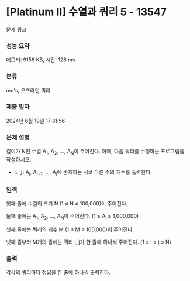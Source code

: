 # [Platinum II] 수열과 쿼리 5 - 13547 

[문제 링크](https://www.acmicpc.net/problem/13547) 

### 성능 요약

메모리: 9156 KB, 시간: 128 ms

### 분류

mo's, 오프라인 쿼리

### 제출 일자

2024년 6월 19일 17:31:56

### 문제 설명

<p>길이가 N인 수열 A<sub>1</sub>, A<sub>2</sub>, ..., A<sub>N</sub>이 주어진다. 이때, 다음 쿼리를 수행하는 프로그램을 작성하시오.</p>

<ul>
	<li><code>i j</code>: A<sub>i</sub>, A<sub>i+1</sub>, ..., A<sub>j</sub>에 존재하는 서로 다른 수의 개수를 출력한다.</li>
</ul>

### 입력 

 <p>첫째 줄에 수열의 크기 N (1 ≤ N ≤ 100,000)이 주어진다.</p>

<p>둘째 줄에는 A<sub>1</sub>, A<sub>2</sub>, ..., A<sub>N</sub>이 주어진다. (1 ≤ A<sub>i</sub> ≤ 1,000,000)</p>

<p>셋째 줄에는 쿼리의 개수 M (1 ≤ M ≤ 100,000)이 주어진다.</p>

<p>넷째 줄부터 M개의 줄에는 쿼리 i, j가 한 줄에 하나씩 주어진다. (1 ≤ i ≤ j ≤ N)</p>

### 출력 

 <p>각각의 쿼리마다 정답을 한 줄에 하나씩 출력한다.</p>

